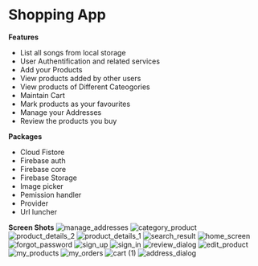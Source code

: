 # Shopping App


 **Features**
   -  List all songs from local storage
   -  User Authentification and related services
   -  Add your Products
   -  View products added by other users
   -  View products of Different Cateogories
   -  Maintain Cart
   -  Mark products as your favourites
   -  Manage your Addresses
   -  Review the products you buy
  
 **Packages**
   -  Cloud Fistore
   -  Firebase auth
   -  Firebase core
   -  Firebase Storage
   -  Image picker
   -  Pemission handler
   -  Provider
   -  Url luncher

    
  **Screen Shots**
       ![manage_addresses](https://user-images.githubusercontent.com/109466213/204960587-2359f471-188b-4ad9-b300-b16768e0ba30.png)
       ![category_product](https://user-images.githubusercontent.com/109466213/204960594-74dbe839-dbba-4650-bfde-563b87c1d4be.png)
       ![product_details_2](https://user-images.githubusercontent.com/109466213/204960598-83a91cf9-d3b6-48e3-a072-327aac9b45cb.png)
       ![product_details_1](https://user-images.githubusercontent.com/109466213/204960602-df7b7347-710b-4b5e-984f-9e9a660c1ac6.png)
       ![search_result](https://user-images.githubusercontent.com/109466213/204960604-3ab93ea8-0528-46f5-8279-bb91cd5d1c83.png)
       ![home_screen](https://user-images.githubusercontent.com/109466213/204960607-f45512e8-add8-4fc4-91e6-64056e3f42af.png)
       ![forgot_password](https://user-images.githubusercontent.com/109466213/204960609-557be258-f93c-4c03-aae7-41e21f660da6.png)
       ![sign_up](https://user-images.githubusercontent.com/109466213/204960611-0478b57a-0ef1-42d0-8ddf-7623c48934db.png)
       ![sign_in](https://user-images.githubusercontent.com/109466213/204960612-b3cb09d5-2574-4be2-86fa-178808b99293.png)
       ![review_dialog](https://user-images.githubusercontent.com/109466213/204960613-1059a9a1-15a2-4ede-8fa2-301e7564c611.png)
       ![edit_product](https://user-images.githubusercontent.com/109466213/204960615-7ba70772-5b4a-47ca-b6da-eba9910d6d9b.png)
       ![my_products](https://user-images.githubusercontent.com/109466213/204960617-995e8df3-ea76-41a3-8d77-06776adf8e78.png)
       ![my_orders](https://user-images.githubusercontent.com/109466213/204960619-5691d42a-6558-4606-a046-6ca045da9ad1.png)
       ![cart (1)](https://user-images.githubusercontent.com/109466213/204960621-2efc61af-8d97-4620-b23f-798769b37e28.png)
       ![address_dialog](https://user-images.githubusercontent.com/109466213/204960622-cf70efb4-d4a6-42d1-989b-5c85416d338c.png)
